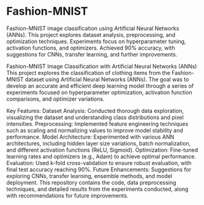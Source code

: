 # Fashion-MNIST
Fashion-MNIST image classification using Artificial Neural Networks (ANNs). This project explores dataset analysis, preprocessing, and optimization techniques. Experiments focus on hyperparameter tuning, activation functions, and optimizers. Achieved 90% accuracy, with suggestions for CNNs, transfer learning, and further improvements.

Fashion-MNIST Image Classification with Artificial Neural Networks (ANNs)
This project explores the classification of clothing items from the Fashion-MNIST dataset using Artificial Neural Networks (ANNs). The goal was to develop an accurate and efficient deep learning model through a series of experiments focused on hyperparameter optimization, activation function comparisons, and optimizer variations.

Key Features:
Dataset Analysis: Conducted thorough data exploration, visualizing the dataset and understanding class distributions and pixel intensities.
Preprocessing: Implemented feature engineering techniques such as scaling and normalizing values to improve model stability and performance.
Model Architecture: Experimented with various ANN architectures, including hidden layer size variations, batch normalization, and different activation functions (ReLU, Sigmoid).
Optimization: Fine-tuned learning rates and optimizers (e.g., Adam) to achieve optimal performance.
Evaluation: Used k-fold cross-validation to ensure robust evaluation, with final test accuracy reaching 90%.
Future Enhancements: Suggestions for exploring CNNs, transfer learning, ensemble methods, and model deployment.
This repository contains the code, data preprocessing techniques, and detailed results from the experiments conducted, along with recommendations for future improvements.

